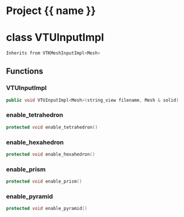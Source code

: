 <script setup>
import {useRoute} from 'vitepress'
const {path} = useRoute()
const tokens = path.split('/')
const words = tokens[2].split('-');
for (let i = 0; i < words.length; i++) {
    words[i] = words[i].charAt(0).toUpperCase() + words[i].slice(1);
    words[i] = words[i].replace('geode', 'Geode')
}
const name = words.join('-');
</script>
# Project {{ name }}

# class VTUInputImpl


```cpp
Inherits from VTKMeshInputImpl<Mesh>
```



## Functions

### VTUInputImpl

```cpp
public void VTUInputImpl<Mesh>(string_view filename, Mesh & solid)
```


### enable_tetrahedron

```cpp
protected void enable_tetrahedron()
```


### enable_hexahedron

```cpp
protected void enable_hexahedron()
```


### enable_prism

```cpp
protected void enable_prism()
```


### enable_pyramid

```cpp
protected void enable_pyramid()
```




